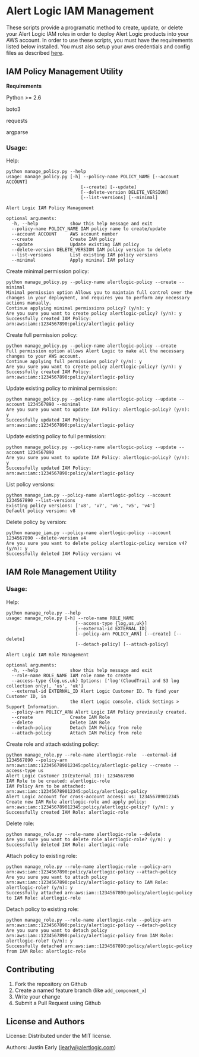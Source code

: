 # Alert Logic IAM Management

These scripts provide a programatic method to create, update, or delete your Alert Logic IAM roles in order to deploy Alert Logic products into your AWS account. In order to use these scripts, you must have the requirements listed below installed. You must also setup your aws credentials and config files as described [here](https://docs.aws.amazon.com/cli/latest/userguide/cli-configure-files.html).

## IAM Policy Management Utility

**Requirements**

Python >= 2.6

boto3

requests

argparse

### Usage:

Help:
```
python manage_policy.py --help
usage: manage_policy.py [-h] --policy-name POLICY_NAME [--account ACCOUNT]
                            [--create] [--update]
                            [--delete-version DELETE_VERSION]
                            [--list-versions] [--minimal]

Alert Logic IAM Policy Management

optional arguments:
  -h, --help            show this help message and exit
  --policy-name POLICY_NAME IAM policy name to create/update
  --account ACCOUNT     AWS account number
  --create              Create IAM policy
  --update              Update existing IAM policy
  --delete-version DELETE_VERSION IAM policy version to delete
  --list-versions       List existing IAM policy versions
  --minimal             Apply minimal IAM policy
```

Create minimal permission policy:
```
python manage_policy.py --policy-name alertlogic-policy --create --minimal
Minimal permission option Allows you to maintain full control over the changes in your deployment, and requires you to perform any necessary actions manually.
Continue applying minimal permissions policy? (y/n): y
Are you sure you want to create policy alertlogic-policy? (y/n): y
Successfully created IAM Policy: arn:aws:iam::1234567890:policy/alertlogic-policy
```

Create full permission policy:
```
python manage_policy.py --policy-name alertlogic-policy --create
Full permission option allows Alert Logic to make all the necessary changes to your AWS account.
Continue applying full permissions policy? (y/n): y
Are you sure you want to create policy alertlogic-policy? (y/n): y
Successfully created IAM Policy: arn:aws:iam::1234567890:policy/alertlogic-policy
```

Update existing policy to minimal permission:
```
python manage_policy.py --policy-name alertlogic-policy --update --account 1234567890 --minimal
Are you sure you want to update IAM Policy: alertlogic-policy? (y/n): y
Successfully updated IAM Policy: arn:aws:iam::1234567890:policy/alertlogic-policy
```

Update existing policy to full permission:
```
python manage_policy.py --policy-name alertlogic-policy --update --account 1234567890
Are you sure you want to update IAM Policy: alertlogic-policy? (y/n): y
Successfully updated IAM Policy: arn:aws:iam::1234567890:policy/alertlogic-policy
```

List policy versions:
```
python manage_iam.py --policy-name alertlogic-policy --account 1234567890 --list-versions
Existing policy versions: ['v8', 'v7', 'v6', 'v5', 'v4']
Default policy version: v8
```

Delete policy by version:
```
python manage_iam.py --policy-name alertlogic-policy --account 1234567890 --delete-version v4
Are you sure you want to delete policy alertlogic-policy version v4? (y/n): y
Successfully deleted IAM Policy version: v4
```

## IAM Role Management Utility

### Usage:

Help:
```
python manage_role.py --help
usage: manage_role.py [-h] --role-name ROLE_NAME
                          [--access-type {log,us,uk}]
                          [--external-id EXTERNAL_ID]
                          [--policy-arn POLICY_ARN] [--create] [--delete]
                          [--detach-policy] [--attach-policy]

Alert Logic IAM Role Management

optional arguments:
  -h, --help            show this help message and exit
  --role-name ROLE_NAME IAM role name to create
  --access-type {log,us,uk} Options: ['log'(CloudTrail and S3 log collection only), 'us', 'uk']
  --external-id EXTERNAL_ID Alert Logic Customer ID. To find your Customer ID, in
                        the Alert Logic console, click Settings > Support Information.
  --policy-arn POLICY_ARN Alert Logic IAM Policy previously created.
  --create              Create IAM Role
  --delete              Delete IAM Role
  --detach-policy       Detach IAM Policy from role
  --attach-policy       Attach IAM Policy from role
```

Create role and attach existing policy:
```
python manage_role.py --role-name alertlogic-role  --external-id 1234567890 --policy-arn arn:aws:iam::123456789012345:policy/alertlogic-policy --create --access-type us
Alert Logic Customer ID(External ID): 1234567890
IAM Role to be created: alertlogic-role
IAM Policy Arn to be attached: arn:aws:iam::123456789012345:policy/alertlogic-policy
Alert Logic account for cross-account access: us: 123456789012345
Create new IAM Role alertlogic-role and apply policy: arn:aws:iam::123456789012345:policy/alertlogic-policy? (y/n): y
Successfully created IAM Role: alertlogic-role
```

Delete role:
```
python manage_role.py --role-name alertlogic-role --delete
Are you sure you want to delete role alertlogic-role? (y/n): y
Successfully deleted IAM Role: alertlogic-role
```

Attach policy to existing role:
```
python manage_role.py --role-name alertlogic-role --policy-arn arn:aws:iam::1234567890:policy/alertlogic-policy --attach-policy
Are you sure you want to attach policy arn:aws:iam::1234567890:policy/alertlogic-policy to IAM Role: alertlogic-role? (y/n): y
Successfully attached arn:aws:iam::1234567890:policy/alertlogic-policy to IAM Role: alertlogic-role
```

Detach policy to existing role:
```
python manage_role.py --role-name alertlogic-role --policy-arn arn:aws:iam::1234567890:policy/alertlogic-policy --detach-policy
Are you sure you want to detach policy arn:aws:iam::1234567890:policy/alertlogic-policy from IAM Role: alertlogic-role? (y/n): y
Successfully detached arn:aws:iam::1234567890:policy/alertlogic-policy from IAM Role: alertlogic-role
```

Contributing
------------

1. Fork the repository on Github
2. Create a named feature branch (like `add_component_x`)
3. Write your change
4. Submit a Pull Request using Github

License and Authors
-------------------
License:
Distributed under the MIT license.

Authors: 
Justin Early (jearly@alertlogic.com)
